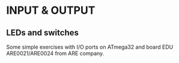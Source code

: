 # INPUT & OUTPUT
## LEDs and switches
Some simple exercises with I/O ports on ATmega32 and board EDU ARE0021/ARE0024 from ARE company. 
